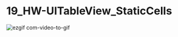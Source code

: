 # 19_HW-UITableView_StaticCells

![ezgif com-video-to-gif](https://user-images.githubusercontent.com/10919074/27037212-e8cd9ff0-4f8f-11e7-974c-5a93ee32892b.gif)
